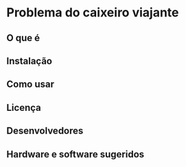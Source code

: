 # Problema do caixeiro viajante
## O que é
## Instalação
## Como usar
## Licença
## Desenvolvedores
## Hardware e software sugeridos
